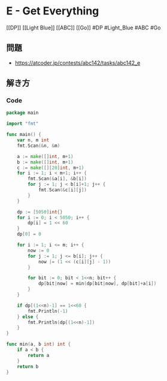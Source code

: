 # E - Get Everything
[[DP]] [[Light Blue]] [[ABC]] [[Go]]
#DP #Light_Blue #ABC #Go 

## 問題
- https://atcoder.jp/contests/abc142/tasks/abc142_e

## 解き方
### Code
```go
package main

import "fmt"

func main() {
	var n, m int
	fmt.Scan(&n, &m)

	a := make([]int, m+1)
	b := make([]int, m+1)
	c := make([][20]int, m+1)
	for i := 1; i < m+1; i++ {
		fmt.Scan(&a[i], &b[i])
		for j := 1; j < b[i]+1; j++ {
			fmt.Scan(&c[i][j])
		}
	}

	dp := [5050]int{}
	for i := 0; i < 5050; i++ {
		dp[i] = 1 << 60
	}
	dp[0] = 0

	for i := 1; i <= m; i++ {
		now := 0
		for j := 1; j <= b[i]; j++ {
			now |= (1 << (c[i][j] - 1))
		}

		for bit := 0; bit < 1<<n; bit++ {
			dp[bit|now] = min(dp[bit|now], dp[bit]+a[i])
		}
	}

	if dp[(1<<n)-1] == 1<<60 {
		fmt.Println(-1)
	} else {
		fmt.Println(dp[(1<<n)-1])
	}
}

func min(a, b int) int {
	if a < b {
		return a
	}
	return b
}
```